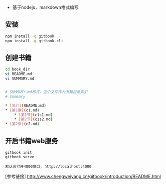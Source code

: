 
* 基于nodejs，markdown格式编写

## 安装
```bash
npm install -g gitbook
npm install -g gitbook-cli
```

## 创建书籍
```bash
cd book_dir
vi README.md
vi SUMMARY.md


# SUMMARY.md格式，这个文件作为书籍目录索引
# Summary

* [简介](README.md)
* [第1章](c1.md)
    * [第1节](c1s1.md)
    * [第2节](c1s2.md)
* [第2章](c2.md)
```

## 开启书籍web服务
```
gitbook init
gitbook serve
```
    默认会打开4000端口, http://localhost:4000

[参考链接] http://www.chengweiyang.cn/gitbook/introduction/README.html